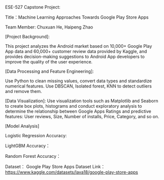 ESE-527 Capstone Project:

Title：Machine Learning Approaches Towards Google Play Store Apps

Team Member: Chuxuan He, Haipeng Zhao

[Project Background]:  

This project analyzes the Android market based on 10,000+ Google Play App data and 60,000+ customer review data provided by Kaggle, and provides decision-making suggestions to Android App developers to improve the quality of the user experience.

[Data Processing and Feature Engineering]:   

Use Python to clean missing values, convert data types and standardize numerical features. Use DBSCAN, Isolated forest, KNN to detect outliers and remove them.

[Data Visualization]: 
Use visualization tools such as Matplotlib and Seaborn to create box plots, histograms and conduct exploratory analysis to determine the relationship between Google Apps Ratings and predictive features: User reviews, Size, Number of installs, Price, Category, and so on.

[Model Analysis]  

Logistic Regression Accuracy:  

LightGBM Accuracy：  

Random Forest Accuracy：  


Dataset： Google Play Store Apps Dataset
Link：https://www.kaggle.com/datasets/lava18/google-play-store-apps
